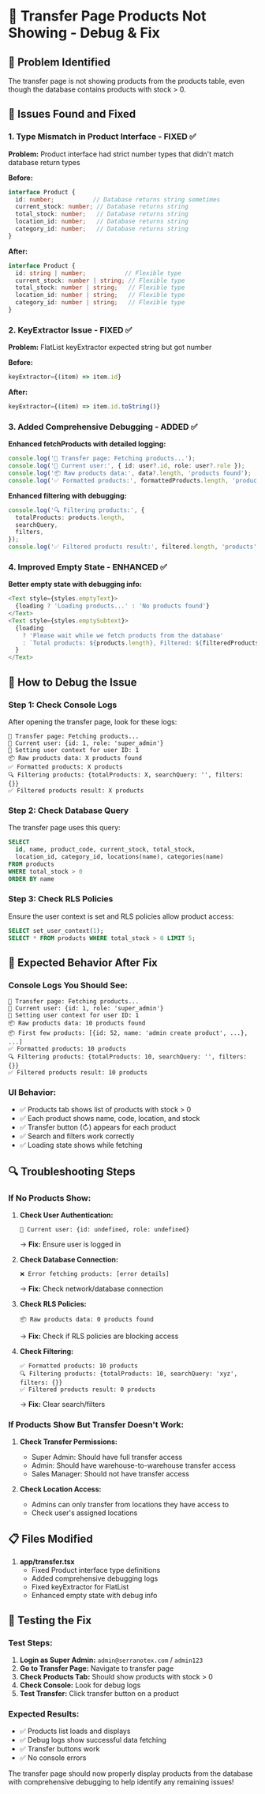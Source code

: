 # 🔄 Transfer Page Products Not Showing - Debug & Fix

## 🚨 **Problem Identified**

The transfer page is not showing products from the products table, even though the database contains products with stock > 0.

## 🔧 **Issues Found and Fixed**

### **1. Type Mismatch in Product Interface - FIXED ✅**

**Problem:** Product interface had strict number types that didn't match database return types

**Before:**
```typescript
interface Product {
  id: number;           // Database returns string sometimes
  current_stock: number; // Database returns string
  total_stock: number;   // Database returns string
  location_id: number;   // Database returns string
  category_id: number;   // Database returns string
}
```

**After:**
```typescript
interface Product {
  id: string | number;           // Flexible type
  current_stock: number | string; // Flexible type
  total_stock: number | string;   // Flexible type
  location_id: number | string;   // Flexible type
  category_id: number | string;   // Flexible type
}
```

### **2. KeyExtractor Issue - FIXED ✅**

**Problem:** FlatList keyExtractor expected string but got number

**Before:**
```typescript
keyExtractor={(item) => item.id}
```

**After:**
```typescript
keyExtractor={(item) => item.id.toString()}
```

### **3. Added Comprehensive Debugging - ADDED ✅**

**Enhanced fetchProducts with detailed logging:**
```typescript
console.log('🔄 Transfer page: Fetching products...');
console.log('👤 Current user:', { id: user?.id, role: user?.role });
console.log('📦 Raw products data:', data?.length, 'products found');
console.log('✅ Formatted products:', formattedProducts.length, 'products');
```

**Enhanced filtering with debugging:**
```typescript
console.log('🔍 Filtering products:', {
  totalProducts: products.length,
  searchQuery,
  filters,
});
console.log('✅ Filtered products result:', filtered.length, 'products');
```

### **4. Improved Empty State - ENHANCED ✅**

**Better empty state with debugging info:**
```typescript
<Text style={styles.emptyText}>
  {loading ? 'Loading products...' : 'No products found'}
</Text>
<Text style={styles.emptySubtext}>
  {loading 
    ? 'Please wait while we fetch products from the database' 
    : `Total products: ${products.length}, Filtered: ${filteredProducts.length}`
  }
</Text>
```

## 🧪 **How to Debug the Issue**

### **Step 1: Check Console Logs**
After opening the transfer page, look for these logs:
```
🔄 Transfer page: Fetching products...
👤 Current user: {id: 1, role: 'super_admin'}
🔧 Setting user context for user ID: 1
📦 Raw products data: X products found
✅ Formatted products: X products
🔍 Filtering products: {totalProducts: X, searchQuery: '', filters: {}}
✅ Filtered products result: X products
```

### **Step 2: Check Database Query**
The transfer page uses this query:
```sql
SELECT 
  id, name, product_code, current_stock, total_stock, 
  location_id, category_id, locations(name), categories(name)
FROM products 
WHERE total_stock > 0 
ORDER BY name
```

### **Step 3: Check RLS Policies**
Ensure the user context is set and RLS policies allow product access:
```sql
SELECT set_user_context(1);
SELECT * FROM products WHERE total_stock > 0 LIMIT 5;
```

## 🎯 **Expected Behavior After Fix**

### **Console Logs You Should See:**
```
🔄 Transfer page: Fetching products...
👤 Current user: {id: 1, role: 'super_admin'}
🔧 Setting user context for user ID: 1
📦 Raw products data: 10 products found
📦 First few products: [{id: 52, name: 'admin create product', ...}, ...]
✅ Formatted products: 10 products
🔍 Filtering products: {totalProducts: 10, searchQuery: '', filters: {}}
✅ Filtered products result: 10 products
```

### **UI Behavior:**
- ✅ Products tab shows list of products with stock > 0
- ✅ Each product shows name, code, location, and stock
- ✅ Transfer button (↻) appears for each product
- ✅ Search and filters work correctly
- ✅ Loading state shows while fetching

## 🔍 **Troubleshooting Steps**

### **If No Products Show:**

1. **Check User Authentication:**
   ```
   👤 Current user: {id: undefined, role: undefined}
   ```
   → **Fix:** Ensure user is logged in

2. **Check Database Connection:**
   ```
   ❌ Error fetching products: [error details]
   ```
   → **Fix:** Check network/database connection

3. **Check RLS Policies:**
   ```
   📦 Raw products data: 0 products found
   ```
   → **Fix:** Check if RLS policies are blocking access

4. **Check Filtering:**
   ```
   ✅ Formatted products: 10 products
   🔍 Filtering products: {totalProducts: 10, searchQuery: 'xyz', filters: {}}
   ✅ Filtered products result: 0 products
   ```
   → **Fix:** Clear search/filters

### **If Products Show But Transfer Doesn't Work:**

1. **Check Transfer Permissions:**
   - Super Admin: Should have full transfer access
   - Admin: Should have warehouse-to-warehouse transfer access
   - Sales Manager: Should not have transfer access

2. **Check Location Access:**
   - Admins can only transfer from locations they have access to
   - Check user's assigned locations

## 📋 **Files Modified**

1. **app/transfer.tsx**
   - Fixed Product interface type definitions
   - Added comprehensive debugging logs
   - Fixed keyExtractor for FlatList
   - Enhanced empty state with debug info

## 🚀 **Testing the Fix**

### **Test Steps:**
1. **Login as Super Admin:** `admin@serranotex.com` / `admin123`
2. **Go to Transfer Page:** Navigate to transfer page
3. **Check Products Tab:** Should show products with stock > 0
4. **Check Console:** Look for debug logs
5. **Test Transfer:** Click transfer button on a product

### **Expected Results:**
- ✅ Products list loads and displays
- ✅ Debug logs show successful data fetching
- ✅ Transfer buttons work
- ✅ No console errors

The transfer page should now properly display products from the database with comprehensive debugging to help identify any remaining issues!
